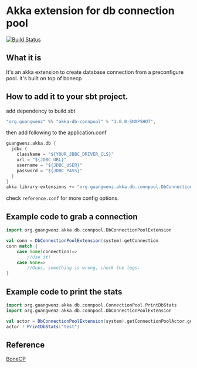 Akka extension for db connection pool
=====================================

[![Build Status](https://travis-ci.org/zgwmike/akka-db-connpool.svg?branch=master)](https://travis-ci.org/zgwmike/akka-db-connpool)

What it is
----------
It's an akka extension to create database connection from a preconfigure pool.
it's built on top of bonecp

How to add it to your sbt project.
-------------
add dependency to build.sbt

```scala
"org.guangwenz" %% "akka-db-connpool" % "1.0.0-SNAPSHOT",
```

then add following to the application.conf

```scala
guangwenz.akka.db {
  jdbc {
    className = "${YOUR_JDBC_DRIVER_CLS}"
    url = "${JDBC_URL}"
    username = "${JDBC_USER}"
    password = "${JDBC_PASS}"
  }
}
akka.library-extensions += "org.guangwenz.akka.db.connpool.DbConnectionPoolExtension"
```

check `reference.conf` for more config options.

Example code to grab a connection
----------------------
```scala
import org.guangwenz.akka.db.connpool.DbConnectionPoolExtension

val conn = DbConnectionPoolExtension(system).getConnection
conn match {
    case Some(connection)=>
        //Use it!
    case None=>
        //Oops, something is wrong, check the logs.
}
```
Example code to print the stats
----------------------
```scala
import org.guangwenz.akka.db.connpool.ConnectionPool.PrintDbStats
import org.guangwenz.akka.db.connpool.DbConnectionPoolExtension

val actor = DbConnectionPoolExtension(system).getConnectionPoolActor.get
actor ! PrintDbStats("test")
```

Reference
---------
[BoneCP](http://www.jolbox.com/ "BoneCP")